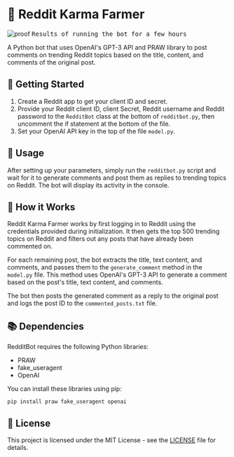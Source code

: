 # 🤖 Reddit Karma Farmer

![proof](https://github.com/Valkam-Git/Reddit-Karma-Farmer/assets/82890199/6ff8e719-763f-4e78-b202-2ee0c2e2f119) <kbd>Results of running the bot for a few hours</kbd>

A Python bot that uses OpenAI's GPT-3 API and PRAW library to post comments on trending Reddit topics based on the title, content, and comments of the original post.

## 🚀 Getting Started

1. Create a Reddit app to get your client ID and secret.
2. Provide your Reddit client ID, client Secret, Reddit username and Reddit password to the `RedditBot` class at the bottom of `redditbot.py`, then uncomment the if statement at the bottom of the file.
3. Set your OpenAI API key in the top of the file `model.py`.

## 📝 Usage

After setting up your parameters, simply run the `redditbot.py` script and wait for it to generate comments and post them as replies to trending topics on Reddit. The bot will display its activity in the console.

## 🤖 How it Works

Reddit Karma Farmer works by first logging in to Reddit using the credentials provided during initialization. It then gets the top 500 trending topics on Reddit and filters out any posts that have already been commented on.

For each remaining post, the bot extracts the title, text content, and comments, and passes them to the `generate_comment` method in the `model.py` file. This method uses OpenAI's GPT-3 API to generate a comment based on the post's title, text content, and comments.

The bot then posts the generated comment as a reply to the original post and logs the post ID to the `commented_posts.txt` file.

## 📚 Dependencies

RedditBot requires the following Python libraries:

- PRAW
- fake_useragent
- OpenAI

You can install these libraries using pip:

```
pip install praw fake_useragent openai
```

## 📝 License

This project is licensed under the MIT License - see the [LICENSE](LICENSE) file for details.

